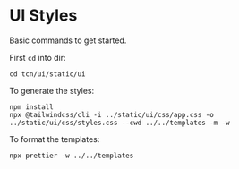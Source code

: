 # UI Styles

Basic commands to get started.

First `cd` into dir:

```console
cd tcn/ui/static/ui
```

To generate the styles:

```console
npm install
npx @tailwindcss/cli -i ../static/ui/css/app.css -o ../static/ui/css/styles.css --cwd ../../templates -m -w
```

To format the templates:

```console
npx prettier -w ../../templates
```
